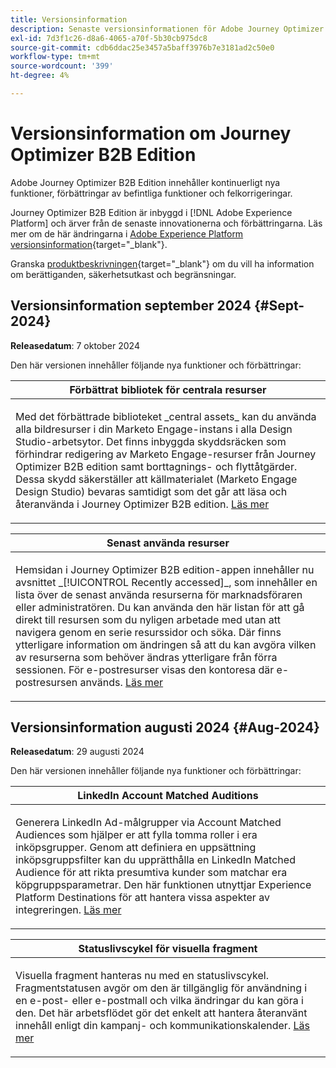 ```yaml
---
title: Versionsinformation
description: Senaste versionsinformationen för Adobe Journey Optimizer B2B-version
exl-id: 7d3f1c26-d8a6-4065-a70f-5b30cb975dc8
source-git-commit: cdb6ddac25e3457a5baff3976b7e3181ad2c50e0
workflow-type: tm+mt
source-wordcount: '399'
ht-degree: 4%

---
```


# Versionsinformation om Journey Optimizer B2B Edition

Adobe Journey Optimizer B2B Edition innehåller kontinuerligt nya funktioner, förbättringar av befintliga funktioner och felkorrigeringar.

Journey Optimizer B2B Edition är inbyggd i [!DNL Adobe Experience Platform] och ärver från de senaste innovationerna och förbättringarna. Läs mer om de här ändringarna i [Adobe Experience Platform versionsinformation](https://experienceleague.adobe.com/en/docs/experience-platform/release-notes/latest){target="_blank"}.

Granska [produktbeskrivningen](https://helpx.adobe.com/legal/product-descriptions/adobe-journey-optimizer-b2b.html){target="_blank"} om du vill ha information om berättiganden, säkerhetsutkast och begränsningar.

## Versionsinformation september 2024 {#Sept-2024}

**Releasedatum**: 7 oktober 2024

Den här versionen innehåller följande nya funktioner och förbättringar:

<table>
<thead>
<tr>
<th><strong>Förbättrat bibliotek för centrala resurser</strong><br/></th>
</tr>
</thead>
<tbody>
<tr>
<td>
<p>Med det förbättrade biblioteket _central assets_ kan du använda alla bildresurser i din Marketo Engage-instans i alla Design Studio-arbetsytor. Det finns inbyggda skyddsräcken som förhindrar redigering av Marketo Engage-resurser från Journey Optimizer B2B edition samt borttagnings- och flyttåtgärder. Dessa skydd säkerställer att källmaterialet (Marketo Engage Design Studio) bevaras samtidigt som det går att läsa och återanvända i Journey Optimizer B2B edition. <a href="../content/marketo-engage-design-studio.md">Läs mer</a>
</td>
</tr>
</tbody>
</table>

<table>
<thead>
<tr>
<th><strong>Senast använda resurser</strong><br/></th>
</tr>
</thead>
<tbody>
<tr>
<td>
<p>Hemsidan i Journey Optimizer B2B edition-appen innehåller nu avsnittet _[!UICONTROL Recently accessed]_, som innehåller en lista över de senast använda resurserna för marknadsföraren eller administratören. Du kan använda den här listan för att gå direkt till resursen som du nyligen arbetade med utan att navigera genom en serie resurssidor och söka. Där finns ytterligare information om ändringen så att du kan avgöra vilken av resurserna som behöver ändras ytterligare från förra sessionen. För e-postresurser visas den kontoresa där e-postresursen används. <a href="../home-page.md">Läs mer</a>
</td>
</tr>
</tbody>
</table>

## Versionsinformation augusti 2024 {#Aug-2024}

**Releasedatum**: 29 augusti 2024

Den här versionen innehåller följande nya funktioner och förbättringar:

<table>
<thead>
<tr>
<th><strong>LinkedIn Account Matched Auditions</strong><br/></th>
</tr>
</thead>
<tbody>
<tr>
<td>
<p>Generera LinkedIn Ad-målgrupper via Account Matched Audiences som hjälper er att fylla tomma roller i era inköpsgrupper. Genom att definiera en uppsättning inköpsgruppsfilter kan du upprätthålla en LinkedIn Matched Audience för att rikta presumtiva kunder som matchar era köpgruppsparametrar. Den här funktionen utnyttjar Experience Platform Destinations för att hantera vissa aspekter av integreringen. <a href="../data/linkedin-account-matched-audiences.md">Läs mer</a>
</td>
</tr>
</tbody>
</table>

<table>
<thead>
<tr>
<th><strong>Statuslivscykel för visuella fragment</strong><br/></th>
</tr>
</thead>
<tbody>
<tr>
<td>
<p>Visuella fragment hanteras nu med en statuslivscykel. Fragmentstatusen avgör om den är tillgänglig för användning i en e-post- eller e-postmall och vilka ändringar du kan göra i den. Det här arbetsflödet gör det enkelt att hantera återanvänt innehåll enligt din kampanj- och kommunikationskalender. <a href="../content/fragments.md#fragment-status-and-lifecycle">Läs mer</a>
</td>
</tr>
</tbody>
</table>
